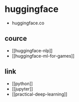 # huggingface
+ huggingface.co

## cource
- [[huggingface-nlp]]
- [[huggingface-ml-for-games]]

## link
- [[python]]
- [[jupyter]]
- [[practical-deep-learning]]
